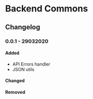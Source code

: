 # Backend Commons

## Changelog

### 0.0.1 - 29032020

#### Added
- API Errors handler
- JSON utils

#### Changed

#### Removed